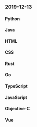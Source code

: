 ### 2019-12-13

#### Python

#### Java

#### HTML

#### CSS

#### Rust

#### Go

#### TypeScript

#### JavaScript

#### Objective-C

#### Vue
